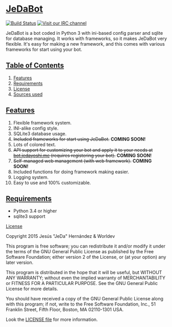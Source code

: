 # [JeDaBot](https://bot.jedayoshi.me)

[![Build Status](https://travis-ci.org/Worldev/JeDaBot.svg)](https://travis-ci.org/Worldev/JeDaBot) [![Visit our IRC channel](https://kiwiirc.com/buttons/irc.theworldev.net/JeDa.png)](https://kiwiirc.com/client/irc.theworldev.net/#JeDa)

JeDaBot is a bot coded in Python 3 with ini-based config parser and sqlite for database managing. It works with frameworks, so it makes JeDaBot very flexible. It's easy for making a new framework, and this comes with various frameworks for start using your bot.

## [Table of Contents](#toc)

1. [Features](#features)
2. [Requirements](#requirements)
3. [License](#license)
4. [Sources used](#sources)

## [Features](#features)

1. Flexible framework system.
2. INI-alike config style.
3. SQLite3 database usage.
4. <s>Included frameworks for start using JeDaBot.</s> <b>COMING SOON!</b>
5. Lots of colored text.
6. <s>API support for customizing your bot and apply it to your needs at [bot.jedayoshi.me](https://bot.jedayoshi.me) (requires registering your bot).</s> <b>COMING SOON!</b>
7. <s>Self-managed web management (with web framework).</s> <b>COMING SOON!</b>
8. Included functions for doing framework making easier.
9. Logging system.
10. Easy to use and 100% customizable.

## [Requirements](#requirements)

* Python 3.4 or higher
* sqlite3 support

[License](#license)

Copyright 2015 Jesús "JeDa" Hernández & Worldev

This program is free software; you can redistribute it and/or modify
it under the terms of the GNU General Public License as published by
the Free Software Foundation; either version 2 of the License, or
(at your option) any later version.

This program is distributed in the hope that it will be useful,
but WITHOUT ANY WARRANTY; without even the implied warranty of
MERCHANTABILITY or FITNESS FOR A PARTICULAR PURPOSE.  See the
GNU General Public License for more details.

You should have received a copy of the GNU General Public License along
with this program; if not, write to the Free Software Foundation, Inc.,
51 Franklin Street, Fifth Floor, Boston, MA 02110-1301 USA.

Look the [LICENSE file](LICENSE) for more information.

